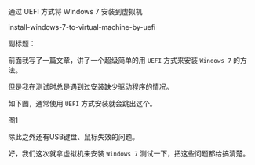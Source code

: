 通过 UEFI 方式将 Windows 7 安装到虚拟机

install-windows-7-to-virtual-machine-by-uefi

副标题：



前面我写了一篇文章，讲了一个超级简单的用 `UEFI` 方式来安装 `Windows 7` 的方法。

但是我在测试时总是遇到过安装缺少驱动程序的情况。

如下图，通常使用 `UEFI` 方式安装就会跳出这个。

图1



除此之外还有USB键盘、鼠标失效的问题。

好，我们这次就拿虚拟机来安装 `Windows 7` 测试一下，把这些问题都给搞清楚。



